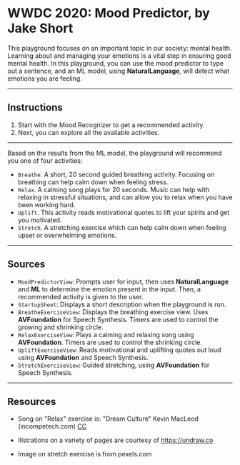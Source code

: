  # WWDC 2020: Mood Predictor, by Jake Short
 
 This playground focuses on an important topic in our society: mental health. Learning about and managing your emotions is a vital step in ensuring good mental health. In this playground, you can use the mood predictor to type out a sentence, and an ML model, using **NaturalLanguage**, will detect what emotions you are feeling.
 
 ---
 ## Instructions
  1. Start with the Mood Recognizer to get a recommended activity.
  2. Next, you can explore all the available activities.
 ---
 
 Based on the results from the ML model, the playground will recommend you one of four activities:
 
 - `Breathe`. A short, 20 second guided breathing activity. Focusing on breathing can help calm down when feeling stress.
 - `Relax`. A calming song plays for 20 seconds. Music can help with relaxing in stressful situations, and can allow you to relax when you have been working hard.
 - `Uplift`. This activity reads motivational quotes to lift your spirits and get you motivated.
 - `Stretch`. A stretching exercise which can help calm down when feeling upset or overwhelming emotions.
 
 ---
 
 
 ## Sources
 - `MoodPredictorView`: Prompts user for input, then uses **NaturalLanguage** and **ML** to determine the emotion present in the input. Then, a recommended activity is given to the user.
 - `StartupSheet`: Displays a short description when the playground is run.
 - `BreatheExerciseView`: Displays the breathing exercise view. Uses **AVFoundation** for Speech Synthesis. Timers are used to control the growing and shrinking circle.
 - `RelaxExerciseView`: Plays a calming and relaxing song using **AVFoundation**. Timers are used to control the shrinking circle.
 - `UpliftExerciseView`: Reads motivational and uplifting quotes out loud using **AVFoundation** and Speech Synthesis.
 - `StretchExerciseView`: Guided stretching, using **AVFoundation** for Speech Synthesis.
 ---
 
 
 ## Resources
 - Song on "Relax" exercise is: "Dream Culture" Kevin MacLeod (incompetech.com) [CC](https://creativecommons.org/licenses/by/4.0/)
 
 - Illstrations on a variety of pages are courtesy of https://undraw.co
 
 - Image on stretch exercise is from pexels.com
